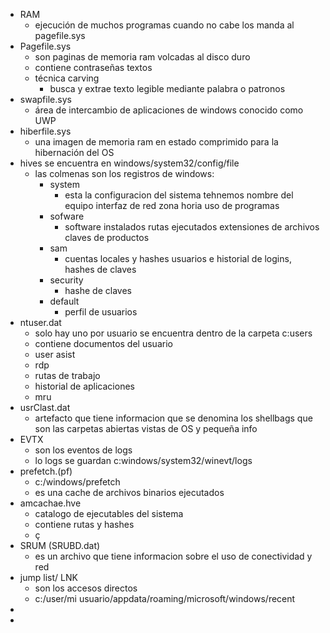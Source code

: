 * RAM
	* ejecución de muchos programas cuando no cabe los manda al pagefile.sys
* Pagefile.sys
	* son paginas de memoria ram volcadas al disco duro 
	* contiene contraseñas textos 
	* técnica carving
		* busca y extrae texto legible mediante palabra o patronos
* swapfile.sys
	* área de intercambio de aplicaciones de windows conocido como UWP 
* hiberfile.sys
	* una imagen de memoria ram en estado comprimido para la hibernación del OS 
* hives se encuentra en windows/system32/config/file
	* las colmenas son los registros de windows:
		* system
			* esta la configuracion del sistema tehnemos nombre del equipo interfaz de red zona horia uso de programas
		* sofware
			* software instalados rutas ejecutados extensiones de archivos claves de productos
		* sam
			* cuentas locales y hashes usuarios e historial de logins, hashes de claves
		* security
			* hashe de claves 
		* default
			* perfil de usuarios 
* ntuser.dat
	* solo hay uno por usuario se encuentra dentro de la carpeta c:users
	* contiene documentos del usuario 
	* user asist 
	* rdp 
	* rutas de trabajo 
	* historial de aplicaciones 
	* mru
* usrClast.dat
	* artefacto que tiene informacion que se denomina los shellbags que son las carpetas abiertas vistas de OS y pequeña info
* EVTX
	* son los eventos de logs 
	* lo logs se guardan c:windows/system32/winevt/logs
* prefetch.(pf)
	* c:/windows/prefetch
	* es una cache de archivos binarios ejecutados 
* amcachae.hve
	* catalogo de ejecutables del sistema 
	* contiene rutas y hashes 
	* ç
* SRUM (SRUBD.dat)
	* es un archivo que tiene informacion sobre el uso de conectividad y red 
* jump list/ LNK
	* son los accesos directos 
	* c:/user/mi usuario/appdata/roaming/microsoft/windows/recent
* 
* 
